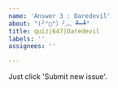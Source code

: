 ```yaml
---
name: 'Answer 3 : Daredevil'
about: "(╯°□°）╯︵ ┻━┻"
title: quiz|647|Daredevil
labels: ''
assignees: ''

---
```


Just click 'Submit new issue'.
